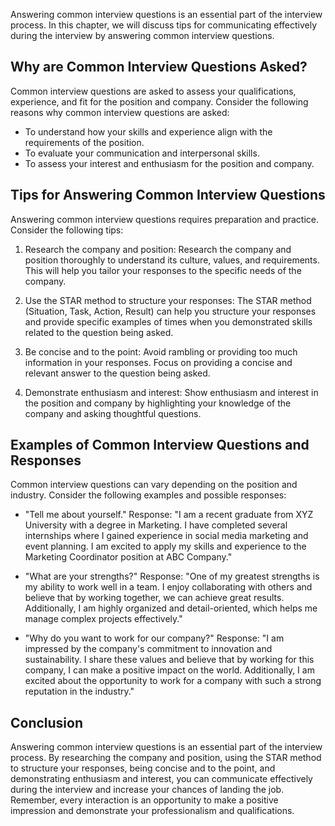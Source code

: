 
Answering common interview questions is an essential part of the interview process. In this chapter, we will discuss tips for communicating effectively during the interview by answering common interview questions.

Why are Common Interview Questions Asked?
-----------------------------------------

Common interview questions are asked to assess your qualifications, experience, and fit for the position and company. Consider the following reasons why common interview questions are asked:

* To understand how your skills and experience align with the requirements of the position.
* To evaluate your communication and interpersonal skills.
* To assess your interest and enthusiasm for the position and company.

Tips for Answering Common Interview Questions
---------------------------------------------

Answering common interview questions requires preparation and practice. Consider the following tips:

1. Research the company and position: Research the company and position thoroughly to understand its culture, values, and requirements. This will help you tailor your responses to the specific needs of the company.

2. Use the STAR method to structure your responses: The STAR method (Situation, Task, Action, Result) can help you structure your responses and provide specific examples of times when you demonstrated skills related to the question being asked.

3. Be concise and to the point: Avoid rambling or providing too much information in your responses. Focus on providing a concise and relevant answer to the question being asked.

4. Demonstrate enthusiasm and interest: Show enthusiasm and interest in the position and company by highlighting your knowledge of the company and asking thoughtful questions.

Examples of Common Interview Questions and Responses
----------------------------------------------------

Common interview questions can vary depending on the position and industry. Consider the following examples and possible responses:

* "Tell me about yourself." Response: "I am a recent graduate from XYZ University with a degree in Marketing. I have completed several internships where I gained experience in social media marketing and event planning. I am excited to apply my skills and experience to the Marketing Coordinator position at ABC Company."

* "What are your strengths?" Response: "One of my greatest strengths is my ability to work well in a team. I enjoy collaborating with others and believe that by working together, we can achieve great results. Additionally, I am highly organized and detail-oriented, which helps me manage complex projects effectively."

* "Why do you want to work for our company?" Response: "I am impressed by the company's commitment to innovation and sustainability. I share these values and believe that by working for this company, I can make a positive impact on the world. Additionally, I am excited about the opportunity to work for a company with such a strong reputation in the industry."

Conclusion
----------

Answering common interview questions is an essential part of the interview process. By researching the company and position, using the STAR method to structure your responses, being concise and to the point, and demonstrating enthusiasm and interest, you can communicate effectively during the interview and increase your chances of landing the job. Remember, every interaction is an opportunity to make a positive impression and demonstrate your professionalism and qualifications.
